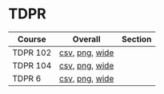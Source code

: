 # TDPR

| Course | Overall | Section |
| ------ | ------- | ------- |
| TDPR 102 | [csv](https://github.com/UCSD-Historical-Enrollment-Data/2023Spring/blob/main/overall/TDPR%20102.csv), [png](https://raw.githubusercontent.com/UCSD-Historical-Enrollment-Data/2023Spring/main/plot_overall/TDPR%20102.png), [wide](https://raw.githubusercontent.com/UCSD-Historical-Enrollment-Data/2023Spring/main/plot_overall_wide/TDPR%20102.png) |  |
| TDPR 104 | [csv](https://github.com/UCSD-Historical-Enrollment-Data/2023Spring/blob/main/overall/TDPR%20104.csv), [png](https://raw.githubusercontent.com/UCSD-Historical-Enrollment-Data/2023Spring/main/plot_overall/TDPR%20104.png), [wide](https://raw.githubusercontent.com/UCSD-Historical-Enrollment-Data/2023Spring/main/plot_overall_wide/TDPR%20104.png) |  |
| TDPR 6 | [csv](https://github.com/UCSD-Historical-Enrollment-Data/2023Spring/blob/main/overall/TDPR%206.csv), [png](https://raw.githubusercontent.com/UCSD-Historical-Enrollment-Data/2023Spring/main/plot_overall/TDPR%206.png), [wide](https://raw.githubusercontent.com/UCSD-Historical-Enrollment-Data/2023Spring/main/plot_overall_wide/TDPR%206.png) |  |
